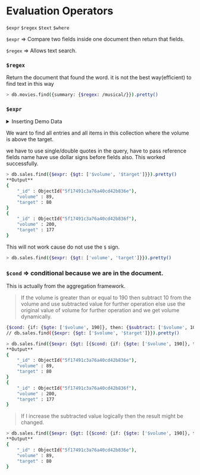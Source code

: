 # Evaluation Operators

`$expr` `$regex` `$text` `$where`

`$expr` ⇒ Compare two fields inside one document then return that fields.

`$regex` ⇒ Allows text search.

### `$regex`

Return the document that found the word. it is not the best way(efficient) to find text in this way

```bash
> db.movies.find({summary: {$regex: /musical/}}).pretty()
```

### `$expr`
<details>
  <summary>Inserting Demo Data</summary>

  ```schema
    > use financialDatalet 
    switched to db financialData
    > db.sales.insertMany([{volume: 100, target: 120},{volume: 89, target: 80},{volume: 200, target: 177}])

    > db.sales.find().pretty()
    {
    	"_id" : ObjectId("5f17491c3a76a40cd42b836d"),
    	"volume" : 100,
    	"target" : 120
    }
    {
    	"_id" : ObjectId("5f17491c3a76a40cd42b836e"),
    	"volume" : 89,
    	"target" : 80
    }
    {
    	"_id" : ObjectId("5f17491c3a76a40cd42b836f"),
    	"volume" : 200,
    	"target" : 177
    }
  ```
</details>
    
    
    

We want to find all entries and all items in this collection where the volume is above the target.

we have to use single/double quotes in the query, have to pass reference fields name have use dollar signs before fields also. This worked successfully.

```bash
> db.sales.find({$expr: {$gt: ['$volume', '$target']}}).pretty()
**Output**
{
	"_id" : ObjectId("5f17491c3a76a40cd42b836e"),
	"volume" : 89,
	"target" : 80
}
{
	"_id" : ObjectId("5f17491c3a76a40cd42b836f"),
	"volume" : 200,
	"target" : 177
}
```

This will not work cause do not use the `$` sign.

```bash
> db.sales.find({$expr: {$gt: ['volume', 'target']}}).pretty()
```

### `$cond` **⇒ conditional because we are in the document.**

This is actually from the aggregation framework.

> If the volume is greater than or equal to 190 then subtract 10 from the volume and use subtracted value for further operation else use the original value of volume for further operation and we get volume dynamically.
> 

```bash
{$cond: {if: {$gte: ['$volume', 190]}, then: {$subtract: ['$volume', 10]}, else: '$volume'}}
// db.sales.find({$expr: {$gt: ['$volume', '$target']}}).pretty()
```

```bash
> db.sales.find({$expr: {$gt: [{$cond: {if: {$gte: ['$volume', 190]}, then: {$subtract: ['$volume', 10]}, else: '$volume'}}, '$target']}}).pretty()
**Output**
{
	"_id" : ObjectId("5f17491c3a76a40cd42b836e"),
	"volume" : 89,
	"target" : 80
}
{
	"_id" : ObjectId("5f17491c3a76a40cd42b836f"),
	"volume" : 200,
	"target" : 177
}
```

> If I increase the subtracted value logically then the result might be changed.
> 

```bash
> db.sales.find({$expr: {$gt: [{$cond: {if: {$gte: ['$volume', 190]}, then: {$subtract: ['$volume', 30]}, else: '$volume'}}, '$target']}}).pretty()
**Output**
{
	"_id" : ObjectId("5f17491c3a76a40cd42b836e"),
	"volume" : 89,
	"target" : 80
}
```